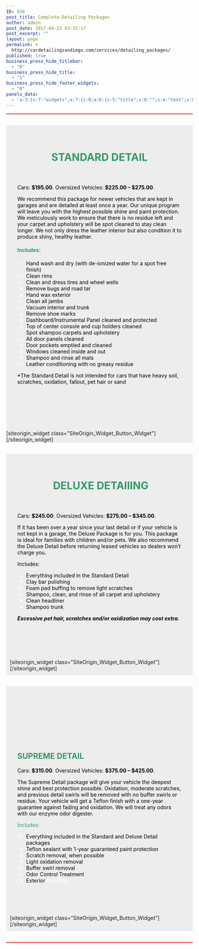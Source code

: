 ```yaml
---
ID: 838
post_title: Complete Detailing Packages
author: admin
post_date: 2017-04-23 03:32:17
post_excerpt: ""
layout: page
permalink: >
  http://cardetailingsandiego.com/services/detailing_packages/
published: true
business_press_hide_titlebar:
  - "0"
business_press_hide_title:
  - "1"
business_press_hide_footer_widgets:
  - "0"
panels_data:
  - 'a:3:{s:7:"widgets";a:7:{i:0;a:6:{s:5:"title";s:0:"";s:4:"text";s:0:"";s:20:"text_selected_editor";s:7:"tinymce";s:5:"autop";b:1;s:12:"_sow_form_id";s:13:"59085fc602b21";s:11:"panels_info";a:6:{s:5:"class";s:31:"SiteOrigin_Widget_Editor_Widget";s:4:"grid";i:0;s:4:"cell";i:0;s:2:"id";i:0;s:9:"widget_id";s:36:"7649a8eb-03ef-4230-ad9f-0c889d015713";s:5:"style";a:3:{s:27:"background_image_attachment";b:0;s:18:"background_display";s:4:"tile";s:10:"font_color";s:7:"#ffffff";}}}i:1;a:6:{s:5:"title";s:0:"";s:4:"text";s:3015:"<div id="block-60e39fc4a35aa6d23fb0" class="sqs-block html-block sqs-block-html" data-block-type="2"><div class="sqs-block-content"><div id="block-yui_3_17_2_10_1491982508933_7609" class="sqs-block horizontalrule-block sqs-block-horizontalrule" data-block-type="47"><div class="sqs-block-content"><header class="entry-header"><h1 class="entry-title"><strong><span style="color: #339966;">STANDARD DETAIL</span></strong></h1></header><div class="entry-content"><div id="yui_3_17_2_10_1490248821853_667"><div id="yui_3_17_2_10_1490248821853_666"><div id="yui_3_17_2_10_1490248821853_665"><p><span style="color: #000000;">Cars: <strong>$195.00</strong>. Oversized Vehicles: <strong>$225.00 – $275.00</strong>.</span></p><p id="yui_3_17_2_10_1490248821853_757"><span style="color: #000000;">We recommend this package for newer vehicles that are kept in garages and are detailed at least once a year. Our unique program will leave you with the highest possible shine and paint protection. We meticulously work to ensure that there is no residue left and your carpet and upholstery will be spot cleaned to stay clean longer. We not only dress the leather interior but also condition it to produce shiny, healthy leather.</span></p><h4 id="yui_3_17_2_10_1490248821853_759"><span style="color: #339966;">Includes:</span></h4><ul id="yui_3_17_2_10_1490248821853_762"><li id="yui_3_17_2_10_1490248821853_761"><span style="color: #000000;">Hand wash and dry (with de-ionized water for a spot free finish)</span></li><li id="yui_3_17_2_10_1490248821853_764"><span style="color: #000000;">Clean rims</span></li><li id="yui_3_17_2_10_1490248821853_766"><span style="color: #000000;">Clean and dress tires and wheel wells</span></li><li><span style="color: #000000;">Remove bugs and road tar</span></li><li><span style="color: #000000;">Hand wax exterior</span></li><li><span style="color: #000000;">Clean all jambs</span></li><li><span style="color: #000000;">Vacuum interior and trunk</span></li><li><span style="color: #000000;">Remove shoe marks</span></li><li><span style="color: #000000;">Dashboard/Instrumental Panel cleaned and protected</span></li><li><span style="color: #000000;">Top of center console and cup holders cleaned</span></li><li><span style="color: #000000;">Spot shampoo carpets and upholstery</span></li><li><span style="color: #000000;">All door panels cleaned</span></li><li><span style="color: #000000;">Door pockets emptied and cleaned</span></li><li><span style="color: #000000;">Windows cleaned inside and out</span></li><li><span style="color: #000000;">Shampoo and rinse all mats</span></li><li><span style="color: #000000;">Leather conditioning with no greasy residue</span></li></ul><p><span style="color: #000000;">*The Standard Detail is not intended for cars that have heavy soil, scratches, oxidation, fallout, pet hair or sand</span></p><p>&nbsp;</p></div></div></div><div id="jp-post-flair" class="sharedaddy sd-like-enabled sd-sharing-enabled">&nbsp;</div></div></div></div></div></div>";s:20:"text_selected_editor";s:7:"tinymce";s:5:"autop";b:1;s:12:"_sow_form_id";s:13:"590c3bcd6cadf";s:11:"panels_info";a:7:{s:5:"class";s:31:"SiteOrigin_Widget_Editor_Widget";s:3:"raw";b:0;s:4:"grid";i:1;s:4:"cell";i:0;s:2:"id";i:1;s:9:"widget_id";s:36:"7649a8eb-03ef-4230-ad9f-0c889d015713";s:5:"style";a:5:{s:7:"padding";s:19:"30px 30px 30px 30px";s:10:"background";s:7:"#ededed";s:18:"background_display";s:4:"tile";s:10:"font_color";s:7:"#ffffff";s:10:"link_color";s:7:"#81d742";}}}i:2;a:7:{s:4:"text";s:40:"BOOK NOW | REQUEST A QUOTE | CONTACT US ";s:3:"url";s:9:"post: 744";s:10:"new_window";b:1;s:11:"button_icon";a:4:{s:13:"icon_selected";s:0:"";s:10:"icon_color";b:0;s:4:"icon";i:0;s:24:"so_field_container_state";s:4:"open";}s:6:"design";a:12:{s:5:"width";b:0;s:10:"width_unit";s:2:"px";s:5:"align";s:6:"center";s:5:"theme";s:4:"atom";s:12:"button_color";s:7:"#dd3333";s:10:"text_color";s:7:"#ffffff";s:5:"hover";b:1;s:4:"font";s:7:"default";s:9:"font_size";s:1:"1";s:8:"rounding";s:4:"0.25";s:7:"padding";s:1:"1";s:24:"so_field_container_state";s:4:"open";}s:10:"attributes";a:6:{s:2:"id";s:0:"";s:7:"classes";s:0:"";s:5:"title";s:0:"";s:7:"onclick";s:0:"";s:3:"rel";s:0:"";s:24:"so_field_container_state";s:6:"closed";}s:11:"panels_info";a:7:{s:5:"class";s:31:"SiteOrigin_Widget_Button_Widget";s:3:"raw";b:0;s:4:"grid";i:1;s:4:"cell";i:0;s:2:"id";i:2;s:9:"widget_id";s:36:"cb2278dd-7314-45fd-8206-c16a8097d000";s:5:"style";a:1:{s:18:"background_display";s:4:"tile";}}}i:3;a:5:{s:5:"title";s:0:"";s:4:"text";s:1850:"<div id="block-60e39fc4a35aa6d23fb0" class="sqs-block html-block sqs-block-html" data-block-type="2"><div class="sqs-block-content"><div id="block-yui_3_17_2_10_1491982508933_7609" class="sqs-block horizontalrule-block sqs-block-horizontalrule" data-block-type="47"><div class="sqs-block-content"><header class="entry-header"><h1 class="entry-title">&nbsp;<strong><span style="color: #339966;">DELUXE DETAIlING</span></strong></h1></header><div class="entry-content"><div id="yui_3_17_2_10_1490248821853_667"><div id="yui_3_17_2_10_1490248821853_666"><div id="yui_3_17_2_10_1490248821853_665"><p><span style="color: #000000;">Cars: <strong>$245.00</strong>. Oversized Vehicles: <strong>$275.00 – $345.00</strong>.</span></p><p><span style="color: #000000;">If it has been over a year since your last detail or if your vehicle is not kept in a garage, the Deluxe Package is for you. This package is ideal for families with children and/or pets. We also recommend the Deluxe Detail before returning leased vehicles so dealers won’t charge you.</span></p><p><span style="color: #000000;">Includes:</span></p><ul><li><span style="color: #000000;">Everything included in the Standard Detail</span></li><li><span style="color: #000000;">Clay bar polishing</span></li><li><span style="color: #000000;">Foam pad buffing to remove light scratches</span></li><li><span style="color: #000000;">Shampoo, clean, and rinse of all carpet and upholstery</span></li><li><span style="color: #000000;">Clean headliner</span></li><li><span style="color: #000000;">Shampoo trunk</span></li></ul><p><span style="color: #000000;"><em><strong>Excessive pet hair, scratches and/or oxidization may cost extra.</strong></em></span></p></div></div></div><div id="jp-post-flair" class="sharedaddy sd-like-enabled sd-sharing-enabled">&nbsp;</div></div></div></div></div></div>";s:20:"text_selected_editor";s:7:"tinymce";s:5:"autop";b:1;s:11:"panels_info";a:7:{s:5:"class";s:31:"SiteOrigin_Widget_Editor_Widget";s:3:"raw";b:0;s:4:"grid";i:2;s:4:"cell";i:0;s:2:"id";i:3;s:9:"widget_id";s:36:"7649a8eb-03ef-4230-ad9f-0c889d015713";s:5:"style";a:5:{s:7:"padding";s:19:"30px 30px 30px 30px";s:10:"background";s:7:"#ededed";s:18:"background_display";s:4:"tile";s:10:"font_color";s:7:"#ffffff";s:10:"link_color";s:7:"#81d742";}}}i:4;a:7:{s:4:"text";s:40:"BOOK NOW | REQUEST A QUOTE | CONTACT US ";s:3:"url";s:9:"post: 744";s:10:"new_window";b:1;s:11:"button_icon";a:4:{s:13:"icon_selected";s:0:"";s:10:"icon_color";b:0;s:4:"icon";i:0;s:24:"so_field_container_state";s:4:"open";}s:6:"design";a:12:{s:5:"width";b:0;s:10:"width_unit";s:2:"px";s:5:"align";s:6:"center";s:5:"theme";s:4:"atom";s:12:"button_color";s:7:"#dd3333";s:10:"text_color";s:7:"#ffffff";s:5:"hover";b:1;s:4:"font";s:7:"default";s:9:"font_size";s:1:"1";s:8:"rounding";s:4:"0.25";s:7:"padding";s:1:"1";s:24:"so_field_container_state";s:4:"open";}s:10:"attributes";a:6:{s:2:"id";s:0:"";s:7:"classes";s:0:"";s:5:"title";s:0:"";s:7:"onclick";s:0:"";s:3:"rel";s:0:"";s:24:"so_field_container_state";s:6:"closed";}s:11:"panels_info";a:7:{s:5:"class";s:31:"SiteOrigin_Widget_Button_Widget";s:3:"raw";b:0;s:4:"grid";i:2;s:4:"cell";i:0;s:2:"id";i:4;s:9:"widget_id";s:36:"cb2278dd-7314-45fd-8206-c16a8097d000";s:5:"style";a:2:{s:7:"padding";s:19:"10px 10px 10px 10px";s:18:"background_display";s:4:"tile";}}}i:5;a:5:{s:5:"title";s:0:"";s:4:"text";s:1813:"<div id="block-60e39fc4a35aa6d23fb0" class="sqs-block html-block sqs-block-html" data-block-type="2"><div class="sqs-block-content"><div id="block-yui_3_17_2_10_1491982508933_7609" class="sqs-block horizontalrule-block sqs-block-horizontalrule" data-block-type="47"><div class="sqs-block-content"><header class="entry-header"></header><header class="entry-header"><h1 class="entry-title">&nbsp;</h1></header><div class="entry-content"><div id="yui_3_17_2_10_1490248821853_667"><div id="yui_3_17_2_10_1490248821853_666"><div id="yui_3_17_2_10_1490248821853_665"><h2><span style="color: #339966;">SUPREME DETAIL</span></h2><p><span style="color: #000000;">Cars: <strong>$315.00</strong>. Oversized Vehicles: <strong>$375.00 – $425.00</strong>.</span></p><p><span style="color: #000000;">The Supreme Detail package will give your vehicle the deepest shine and best protection possible. Oxidation, moderate scratches, and previous detail swirls will be removed with no buffer swirls or residue. Your vehicle will get a Teflon finish with a one-year guarantee against fading and oxidation. We will treat any odors with our enzyme odor digester.</span></p><p><span style="color: #339966;">Includes:</span></p><ul><li><span style="color: #000000;">Everything included in the Standard and Deluxe Detail packages</span></li><li><span style="color: #000000;">Teflon sealant with 1-year guaranteed paint protection</span></li><li><span style="color: #000000;">Scratch removal, when possible</span></li><li><span style="color: #000000;">Light oxidation removal</span></li><li><span style="color: #000000;">Buffer swirl removal</span></li><li><span style="color: #000000;">Odor Control Treatment</span></li><li><span style="color: #000000;">Exterior </span>detailing</li></ul></div></div></div></div></div></div></div></div>";s:20:"text_selected_editor";s:7:"tinymce";s:5:"autop";b:1;s:11:"panels_info";a:7:{s:5:"class";s:31:"SiteOrigin_Widget_Editor_Widget";s:3:"raw";b:0;s:4:"grid";i:3;s:4:"cell";i:0;s:2:"id";i:5;s:9:"widget_id";s:36:"7649a8eb-03ef-4230-ad9f-0c889d015713";s:5:"style";a:5:{s:7:"padding";s:19:"30px 30px 30px 30px";s:10:"background";s:7:"#ededed";s:18:"background_display";s:4:"tile";s:10:"font_color";s:7:"#ffffff";s:10:"link_color";s:7:"#81d742";}}}i:6;a:7:{s:4:"text";s:40:"BOOK NOW | REQUEST A QUOTE | CONTACT US ";s:3:"url";s:9:"post: 744";s:10:"new_window";b:1;s:11:"button_icon";a:4:{s:13:"icon_selected";s:0:"";s:10:"icon_color";b:0;s:4:"icon";i:0;s:24:"so_field_container_state";s:4:"open";}s:6:"design";a:12:{s:5:"width";b:0;s:10:"width_unit";s:2:"px";s:5:"align";s:6:"center";s:5:"theme";s:4:"atom";s:12:"button_color";s:7:"#dd3333";s:10:"text_color";s:7:"#ffffff";s:5:"hover";b:1;s:4:"font";s:7:"default";s:9:"font_size";s:1:"1";s:8:"rounding";s:4:"0.25";s:7:"padding";s:1:"1";s:24:"so_field_container_state";s:4:"open";}s:10:"attributes";a:6:{s:2:"id";s:0:"";s:7:"classes";s:0:"";s:5:"title";s:0:"";s:7:"onclick";s:0:"";s:3:"rel";s:0:"";s:24:"so_field_container_state";s:6:"closed";}s:11:"panels_info";a:7:{s:5:"class";s:31:"SiteOrigin_Widget_Button_Widget";s:3:"raw";b:0;s:4:"grid";i:3;s:4:"cell";i:0;s:2:"id";i:6;s:9:"widget_id";s:36:"cb2278dd-7314-45fd-8206-c16a8097d000";s:5:"style";a:2:{s:7:"padding";s:19:"10px 10px 10px 10px";s:18:"background_display";s:4:"tile";}}}}s:5:"grids";a:5:{i:0;a:2:{s:5:"cells";i:1;s:5:"style";a:5:{s:27:"background_image_attachment";s:4:"1054";s:18:"background_display";s:4:"tile";s:12:"border_color";s:7:"#dd3333";s:11:"row_stretch";s:4:"full";s:14:"cell_alignment";s:10:"flex-start";}}i:1;a:2:{s:5:"cells";i:1;s:5:"style";a:3:{s:10:"background";s:7:"#ededed";s:18:"background_display";s:4:"tile";s:14:"cell_alignment";s:10:"flex-start";}}i:2;a:2:{s:5:"cells";i:1;s:5:"style";a:3:{s:10:"background";s:7:"#ededed";s:18:"background_display";s:4:"tile";s:14:"cell_alignment";s:10:"flex-start";}}i:3;a:2:{s:5:"cells";i:1;s:5:"style";a:3:{s:10:"background";s:7:"#ededed";s:18:"background_display";s:4:"tile";s:14:"cell_alignment";s:10:"flex-start";}}i:4;a:2:{s:5:"cells";i:1;s:5:"style";a:5:{s:27:"background_image_attachment";s:4:"1054";s:18:"background_display";s:4:"tile";s:12:"border_color";s:7:"#dd3333";s:11:"row_stretch";s:4:"full";s:14:"cell_alignment";s:10:"flex-start";}}}s:10:"grid_cells";a:5:{i:0;a:4:{s:4:"grid";i:0;s:5:"index";i:0;s:6:"weight";i:1;s:5:"style";a:0:{}}i:1;a:4:{s:4:"grid";i:1;s:5:"index";i:0;s:6:"weight";i:1;s:5:"style";a:0:{}}i:2;a:4:{s:4:"grid";i:2;s:5:"index";i:0;s:6:"weight";i:1;s:5:"style";a:0:{}}i:3;a:4:{s:4:"grid";i:3;s:5:"index";i:0;s:6:"weight";i:1;s:5:"style";a:0:{}}i:4;a:4:{s:4:"grid";i:4;s:5:"index";i:0;s:6:"weight";i:1;s:5:"style";a:0:{}}}}'
---
```

<div id="pl-838"  class="panel-layout" ><div id="pg-838-0"  class="panel-grid panel-has-style"  data-style="{&quot;background_image_attachment&quot;:&quot;1054&quot;,&quot;background_display&quot;:&quot;tile&quot;,&quot;border_color&quot;:&quot;#dd3333&quot;,&quot;row_stretch&quot;:&quot;full&quot;,&quot;cell_alignment&quot;:&quot;flex-start&quot;}" ><div class="siteorigin-panels-stretch panel-row-style panel-row-style-for-838-0" data-stretch-type="full" ><div id="pgc-838-0-0"  class="panel-grid-cell"  data-weight="1" ><div id="panel-838-0-0-0" class="so-panel widget widget_sow-editor panel-first-child panel-last-child" data-index="0" data-style="{&quot;background_image_attachment&quot;:false,&quot;background_display&quot;:&quot;tile&quot;,&quot;font_color&quot;:&quot;#ffffff&quot;}" ><div class="panel-widget-style panel-widget-style-for-838-0-0-0" ><div class="so-widget-sow-editor so-widget-sow-editor-base">
<div class="siteorigin-widget-tinymce textwidget">
	</div>
</div></div></div></div></div></div><div id="pg-838-1"  class="panel-grid panel-has-style"  data-style="{&quot;background&quot;:&quot;#ededed&quot;,&quot;background_display&quot;:&quot;tile&quot;,&quot;cell_alignment&quot;:&quot;flex-start&quot;}" ><div class="panel-row-style panel-row-style-for-838-1" ><div id="pgc-838-1-0"  class="panel-grid-cell"  data-weight="1" ><div id="panel-838-1-0-0" class="so-panel widget widget_sow-editor panel-first-child" data-index="1" data-style="{&quot;padding&quot;:&quot;30px 30px 30px 30px&quot;,&quot;background&quot;:&quot;#ededed&quot;,&quot;background_display&quot;:&quot;tile&quot;,&quot;font_color&quot;:&quot;#ffffff&quot;,&quot;link_color&quot;:&quot;#81d742&quot;}" ><div class="panel-widget-style panel-widget-style-for-838-1-0-0" ><div class="so-widget-sow-editor so-widget-sow-editor-base">
<div class="siteorigin-widget-tinymce textwidget">
	<div id="block-60e39fc4a35aa6d23fb0" class="sqs-block html-block sqs-block-html" data-block-type="2">
<div class="sqs-block-content">
<div id="block-yui_3_17_2_10_1491982508933_7609" class="sqs-block horizontalrule-block sqs-block-horizontalrule" data-block-type="47">
<div class="sqs-block-content">
<header class="entry-header">
<h1 class="entry-title"><strong><span style="color: #339966;">STANDARD DETAIL</span></strong></h1>
</header>
<div class="entry-content">
<div id="yui_3_17_2_10_1490248821853_667">
<div id="yui_3_17_2_10_1490248821853_666">
<div id="yui_3_17_2_10_1490248821853_665"><span style="color: #000000;">Cars: <strong>$195.00</strong>. Oversized Vehicles: <strong>$225.00 – $275.00</strong>.</span></p>
<p id="yui_3_17_2_10_1490248821853_757"><span style="color: #000000;">We recommend this package for newer vehicles that are kept in garages and are detailed at least once a year. Our unique program will leave you with the highest possible shine and paint protection. We meticulously work to ensure that there is no residue left and your carpet and upholstery will be spot cleaned to stay clean longer. We not only dress the leather interior but also condition it to produce shiny, healthy leather.</span></p>
<h4 id="yui_3_17_2_10_1490248821853_759"><span style="color: #339966;">Includes:</span></h4>
<ul id="yui_3_17_2_10_1490248821853_762">
<li id="yui_3_17_2_10_1490248821853_761"><span style="color: #000000;">Hand wash and dry (with de-ionized water for a spot free finish)</span></li>
<li id="yui_3_17_2_10_1490248821853_764"><span style="color: #000000;">Clean rims</span></li>
<li id="yui_3_17_2_10_1490248821853_766"><span style="color: #000000;">Clean and dress tires and wheel wells</span></li>
<li><span style="color: #000000;">Remove bugs and road tar</span></li>
<li><span style="color: #000000;">Hand wax exterior</span></li>
<li><span style="color: #000000;">Clean all jambs</span></li>
<li><span style="color: #000000;">Vacuum interior and trunk</span></li>
<li><span style="color: #000000;">Remove shoe marks</span></li>
<li><span style="color: #000000;">Dashboard/Instrumental Panel cleaned and protected</span></li>
<li><span style="color: #000000;">Top of center console and cup holders cleaned</span></li>
<li><span style="color: #000000;">Spot shampoo carpets and upholstery</span></li>
<li><span style="color: #000000;">All door panels cleaned</span></li>
<li><span style="color: #000000;">Door pockets emptied and cleaned</span></li>
<li><span style="color: #000000;">Windows cleaned inside and out</span></li>
<li><span style="color: #000000;">Shampoo and rinse all mats</span></li>
<li><span style="color: #000000;">Leather conditioning with no greasy residue</span></li>
</ul>
<p><span style="color: #000000;">*The Standard Detail is not intended for cars that have heavy soil, scratches, oxidation, fallout, pet hair or sand</span></p>
<p>&nbsp;</p>
</div>
</div>
</div>
<div id="jp-post-flair" class="sharedaddy sd-like-enabled sd-sharing-enabled">&nbsp;</div>
</div>
</div>
</div>
</div>
</div>
</div>
</div></div></div><div id="panel-838-1-0-1" class="so-panel widget widget_sow-button panel-last-child" data-index="2" data-style="{&quot;background_display&quot;:&quot;tile&quot;}" >[siteorigin_widget class="SiteOrigin_Widget_Button_Widget"]<input type="hidden" value="{&quot;instance&quot;:{&quot;text&quot;:&quot;BOOK NOW | REQUEST A QUOTE | CONTACT US &quot;,&quot;url&quot;:&quot;post: 744&quot;,&quot;new_window&quot;:true,&quot;button_icon&quot;:{&quot;icon_selected&quot;:&quot;&quot;,&quot;icon_color&quot;:false,&quot;icon&quot;:0,&quot;so_field_container_state&quot;:&quot;open&quot;},&quot;design&quot;:{&quot;width&quot;:false,&quot;width_unit&quot;:&quot;px&quot;,&quot;align&quot;:&quot;center&quot;,&quot;theme&quot;:&quot;atom&quot;,&quot;button_color&quot;:&quot;#dd3333&quot;,&quot;text_color&quot;:&quot;#ffffff&quot;,&quot;hover&quot;:true,&quot;font&quot;:&quot;default&quot;,&quot;font_size&quot;:&quot;1&quot;,&quot;rounding&quot;:&quot;0.25&quot;,&quot;padding&quot;:&quot;1&quot;,&quot;so_field_container_state&quot;:&quot;open&quot;},&quot;attributes&quot;:{&quot;id&quot;:&quot;&quot;,&quot;classes&quot;:&quot;&quot;,&quot;title&quot;:&quot;&quot;,&quot;onclick&quot;:&quot;&quot;,&quot;rel&quot;:&quot;&quot;,&quot;so_field_container_state&quot;:&quot;closed&quot;}},&quot;args&quot;:{&quot;before_widget&quot;:&quot;&lt;div id=\&quot;panel-838-1-0-1\&quot; class=\&quot;so-panel widget widget_sow-button panel-last-child\&quot; data-index=\&quot;2\&quot; data-style=\&quot;{&amp;quot;background_display&amp;quot;:&amp;quot;tile&amp;quot;}\&quot; &gt;&quot;,&quot;after_widget&quot;:&quot;&lt;\/div&gt;&quot;,&quot;before_title&quot;:&quot;&lt;h3 class=\&quot;widget-title\&quot;&gt;&quot;,&quot;after_title&quot;:&quot;&lt;\/h3&gt;&quot;,&quot;widget_id&quot;:&quot;widget-1-0-1&quot;}}" />[/siteorigin_widget]</div></div></div></div><div id="pg-838-2"  class="panel-grid panel-has-style"  data-style="{&quot;background&quot;:&quot;#ededed&quot;,&quot;background_display&quot;:&quot;tile&quot;,&quot;cell_alignment&quot;:&quot;flex-start&quot;}" ><div class="panel-row-style panel-row-style-for-838-2" ><div id="pgc-838-2-0"  class="panel-grid-cell"  data-weight="1" ><div id="panel-838-2-0-0" class="so-panel widget widget_sow-editor panel-first-child" data-index="3" data-style="{&quot;padding&quot;:&quot;30px 30px 30px 30px&quot;,&quot;background&quot;:&quot;#ededed&quot;,&quot;background_display&quot;:&quot;tile&quot;,&quot;font_color&quot;:&quot;#ffffff&quot;,&quot;link_color&quot;:&quot;#81d742&quot;}" ><div class="panel-widget-style panel-widget-style-for-838-2-0-0" ><div class="so-widget-sow-editor so-widget-sow-editor-base">
<div class="siteorigin-widget-tinymce textwidget">
	<div id="block-60e39fc4a35aa6d23fb0" class="sqs-block html-block sqs-block-html" data-block-type="2">
<div class="sqs-block-content">
<div id="block-yui_3_17_2_10_1491982508933_7609" class="sqs-block horizontalrule-block sqs-block-horizontalrule" data-block-type="47">
<div class="sqs-block-content">
<header class="entry-header">
<h1 class="entry-title">&nbsp;<strong><span style="color: #339966;">DELUXE DETAIlING</span></strong></h1>
</header>
<div class="entry-content">
<div id="yui_3_17_2_10_1490248821853_667">
<div id="yui_3_17_2_10_1490248821853_666">
<div id="yui_3_17_2_10_1490248821853_665"><span style="color: #000000;">Cars: <strong>$245.00</strong>. Oversized Vehicles: <strong>$275.00 – $345.00</strong>.</span></p>
<p><span style="color: #000000;">If it has been over a year since your last detail or if your vehicle is not kept in a garage, the Deluxe Package is for you. This package is ideal for families with children and/or pets. We also recommend the Deluxe Detail before returning leased vehicles so dealers won’t charge you.</span></p>
<p><span style="color: #000000;">Includes:</span></p>
<ul>
<li><span style="color: #000000;">Everything included in the Standard Detail</span></li>
<li><span style="color: #000000;">Clay bar polishing</span></li>
<li><span style="color: #000000;">Foam pad buffing to remove light scratches</span></li>
<li><span style="color: #000000;">Shampoo, clean, and rinse of all carpet and upholstery</span></li>
<li><span style="color: #000000;">Clean headliner</span></li>
<li><span style="color: #000000;">Shampoo trunk</span></li>
</ul>
<p><span style="color: #000000;"><em><strong>Excessive pet hair, scratches and/or oxidization may cost extra.</strong></em></span></p>
</div>
</div>
</div>
<div id="jp-post-flair" class="sharedaddy sd-like-enabled sd-sharing-enabled">&nbsp;</div>
</div>
</div>
</div>
</div>
</div>
</div>
</div></div></div><div id="panel-838-2-0-1" class="so-panel widget widget_sow-button panel-last-child" data-index="4" data-style="{&quot;padding&quot;:&quot;10px 10px 10px 10px&quot;,&quot;background_display&quot;:&quot;tile&quot;}" ><div class="panel-widget-style panel-widget-style-for-838-2-0-1" >[siteorigin_widget class="SiteOrigin_Widget_Button_Widget"]<input type="hidden" value="{&quot;instance&quot;:{&quot;text&quot;:&quot;BOOK NOW | REQUEST A QUOTE | CONTACT US &quot;,&quot;url&quot;:&quot;post: 744&quot;,&quot;new_window&quot;:true,&quot;button_icon&quot;:{&quot;icon_selected&quot;:&quot;&quot;,&quot;icon_color&quot;:false,&quot;icon&quot;:0,&quot;so_field_container_state&quot;:&quot;open&quot;},&quot;design&quot;:{&quot;width&quot;:false,&quot;width_unit&quot;:&quot;px&quot;,&quot;align&quot;:&quot;center&quot;,&quot;theme&quot;:&quot;atom&quot;,&quot;button_color&quot;:&quot;#dd3333&quot;,&quot;text_color&quot;:&quot;#ffffff&quot;,&quot;hover&quot;:true,&quot;font&quot;:&quot;default&quot;,&quot;font_size&quot;:&quot;1&quot;,&quot;rounding&quot;:&quot;0.25&quot;,&quot;padding&quot;:&quot;1&quot;,&quot;so_field_container_state&quot;:&quot;open&quot;},&quot;attributes&quot;:{&quot;id&quot;:&quot;&quot;,&quot;classes&quot;:&quot;&quot;,&quot;title&quot;:&quot;&quot;,&quot;onclick&quot;:&quot;&quot;,&quot;rel&quot;:&quot;&quot;,&quot;so_field_container_state&quot;:&quot;closed&quot;}},&quot;args&quot;:{&quot;before_widget&quot;:&quot;&lt;div id=\&quot;panel-838-2-0-1\&quot; class=\&quot;so-panel widget widget_sow-button panel-last-child\&quot; data-index=\&quot;4\&quot; data-style=\&quot;{&amp;quot;padding&amp;quot;:&amp;quot;10px 10px 10px 10px&amp;quot;,&amp;quot;background_display&amp;quot;:&amp;quot;tile&amp;quot;}\&quot; &gt;&lt;div class=\&quot;panel-widget-style panel-widget-style-for-838-2-0-1\&quot; &gt;&quot;,&quot;after_widget&quot;:&quot;&lt;\/div&gt;&lt;\/div&gt;&quot;,&quot;before_title&quot;:&quot;&lt;h3 class=\&quot;widget-title\&quot;&gt;&quot;,&quot;after_title&quot;:&quot;&lt;\/h3&gt;&quot;,&quot;widget_id&quot;:&quot;widget-2-0-1&quot;}}" />[/siteorigin_widget]</div></div></div></div></div><div id="pg-838-3"  class="panel-grid panel-has-style"  data-style="{&quot;background&quot;:&quot;#ededed&quot;,&quot;background_display&quot;:&quot;tile&quot;,&quot;cell_alignment&quot;:&quot;flex-start&quot;}" ><div class="panel-row-style panel-row-style-for-838-3" ><div id="pgc-838-3-0"  class="panel-grid-cell"  data-weight="1" ><div id="panel-838-3-0-0" class="so-panel widget widget_sow-editor panel-first-child" data-index="5" data-style="{&quot;padding&quot;:&quot;30px 30px 30px 30px&quot;,&quot;background&quot;:&quot;#ededed&quot;,&quot;background_display&quot;:&quot;tile&quot;,&quot;font_color&quot;:&quot;#ffffff&quot;,&quot;link_color&quot;:&quot;#81d742&quot;}" ><div class="panel-widget-style panel-widget-style-for-838-3-0-0" ><div class="so-widget-sow-editor so-widget-sow-editor-base">
<div class="siteorigin-widget-tinymce textwidget">
	<div id="block-60e39fc4a35aa6d23fb0" class="sqs-block html-block sqs-block-html" data-block-type="2">
<div class="sqs-block-content">
<div id="block-yui_3_17_2_10_1491982508933_7609" class="sqs-block horizontalrule-block sqs-block-horizontalrule" data-block-type="47">
<div class="sqs-block-content">
<header class="entry-header"></header>
<header class="entry-header">
<h1 class="entry-title">&nbsp;</h1>
</header>
<div class="entry-content">
<div id="yui_3_17_2_10_1490248821853_667">
<div id="yui_3_17_2_10_1490248821853_666">
<div id="yui_3_17_2_10_1490248821853_665">
<h2><span style="color: #339966;">SUPREME DETAIL</span></h2>
<p><span style="color: #000000;">Cars: <strong>$315.00</strong>. Oversized Vehicles: <strong>$375.00 – $425.00</strong>.</span></p>
<p><span style="color: #000000;">The Supreme Detail package will give your vehicle the deepest shine and best protection possible. Oxidation, moderate scratches, and previous detail swirls will be removed with no buffer swirls or residue. Your vehicle will get a Teflon finish with a one-year guarantee against fading and oxidation. We will treat any odors with our enzyme odor digester.</span></p>
<p><span style="color: #339966;">Includes:</span></p>
<ul>
<li><span style="color: #000000;">Everything included in the Standard and Deluxe Detail packages</span></li>
<li><span style="color: #000000;">Teflon sealant with 1-year guaranteed paint protection</span></li>
<li><span style="color: #000000;">Scratch removal, when possible</span></li>
<li><span style="color: #000000;">Light oxidation removal</span></li>
<li><span style="color: #000000;">Buffer swirl removal</span></li>
<li><span style="color: #000000;">Odor Control Treatment</span></li>
<li><span style="color: #000000;">Exterior </span>detailing</li>
</ul>
</div>
</div>
</div>
</div>
</div>
</div>
</div>
</div>
</div>
</div></div></div><div id="panel-838-3-0-1" class="so-panel widget widget_sow-button panel-last-child" data-index="6" data-style="{&quot;padding&quot;:&quot;10px 10px 10px 10px&quot;,&quot;background_display&quot;:&quot;tile&quot;}" ><div class="panel-widget-style panel-widget-style-for-838-3-0-1" >[siteorigin_widget class="SiteOrigin_Widget_Button_Widget"]<input type="hidden" value="{&quot;instance&quot;:{&quot;text&quot;:&quot;BOOK NOW | REQUEST A QUOTE | CONTACT US &quot;,&quot;url&quot;:&quot;post: 744&quot;,&quot;new_window&quot;:true,&quot;button_icon&quot;:{&quot;icon_selected&quot;:&quot;&quot;,&quot;icon_color&quot;:false,&quot;icon&quot;:0,&quot;so_field_container_state&quot;:&quot;open&quot;},&quot;design&quot;:{&quot;width&quot;:false,&quot;width_unit&quot;:&quot;px&quot;,&quot;align&quot;:&quot;center&quot;,&quot;theme&quot;:&quot;atom&quot;,&quot;button_color&quot;:&quot;#dd3333&quot;,&quot;text_color&quot;:&quot;#ffffff&quot;,&quot;hover&quot;:true,&quot;font&quot;:&quot;default&quot;,&quot;font_size&quot;:&quot;1&quot;,&quot;rounding&quot;:&quot;0.25&quot;,&quot;padding&quot;:&quot;1&quot;,&quot;so_field_container_state&quot;:&quot;open&quot;},&quot;attributes&quot;:{&quot;id&quot;:&quot;&quot;,&quot;classes&quot;:&quot;&quot;,&quot;title&quot;:&quot;&quot;,&quot;onclick&quot;:&quot;&quot;,&quot;rel&quot;:&quot;&quot;,&quot;so_field_container_state&quot;:&quot;closed&quot;}},&quot;args&quot;:{&quot;before_widget&quot;:&quot;&lt;div id=\&quot;panel-838-3-0-1\&quot; class=\&quot;so-panel widget widget_sow-button panel-last-child\&quot; data-index=\&quot;6\&quot; data-style=\&quot;{&amp;quot;padding&amp;quot;:&amp;quot;10px 10px 10px 10px&amp;quot;,&amp;quot;background_display&amp;quot;:&amp;quot;tile&amp;quot;}\&quot; &gt;&lt;div class=\&quot;panel-widget-style panel-widget-style-for-838-3-0-1\&quot; &gt;&quot;,&quot;after_widget&quot;:&quot;&lt;\/div&gt;&lt;\/div&gt;&quot;,&quot;before_title&quot;:&quot;&lt;h3 class=\&quot;widget-title\&quot;&gt;&quot;,&quot;after_title&quot;:&quot;&lt;\/h3&gt;&quot;,&quot;widget_id&quot;:&quot;widget-3-0-1&quot;}}" />[/siteorigin_widget]</div></div></div></div></div><div id="pg-838-4"  class="panel-grid panel-has-style"  data-style="{&quot;background_image_attachment&quot;:&quot;1054&quot;,&quot;background_display&quot;:&quot;tile&quot;,&quot;border_color&quot;:&quot;#dd3333&quot;,&quot;row_stretch&quot;:&quot;full&quot;,&quot;cell_alignment&quot;:&quot;flex-start&quot;}" ><div class="siteorigin-panels-stretch panel-row-style panel-row-style-for-838-4" data-stretch-type="full" ><div id="pgc-838-4-0"  class="panel-grid-cell panel-grid-cell-empty"  data-weight="1" ></div></div></div></div>

<style type="text/css" class="panels-style" data-panels-style-for-post="838">@import url(http://cardetailingsandiego.com/wp-content/plugins/siteorigin-panels/inc/../css/front-flex.css); #pgc-838-0-0 , #pgc-838-1-0 , #pgc-838-2-0 , #pgc-838-3-0 , #pgc-838-4-0 { width:100%;width:calc(100% - ( 0 * 30px ) ) } #pg-838-0 , #pg-838-1 , #pg-838-2 , #pg-838-3 , #pg-838-4 , #pl-838 .so-panel { margin-bottom:30px } #pl-838 .so-panel:last-child { margin-bottom:0px } #pg-838-0> .panel-row-style , #pg-838-4> .panel-row-style { background-image:url(http://cardetailingsandiego.com/wp-content/uploads/2017/04/09_free_subtle_textures_carbon_fibre.jpg);background-repeat:repeat;border:1px solid #dd3333 } #pg-838-0.panel-no-style, #pg-838-0.panel-has-style > .panel-row-style , #pg-838-1.panel-no-style, #pg-838-1.panel-has-style > .panel-row-style , #pg-838-2.panel-no-style, #pg-838-2.panel-has-style > .panel-row-style , #pg-838-3.panel-no-style, #pg-838-3.panel-has-style > .panel-row-style , #pg-838-4.panel-no-style, #pg-838-4.panel-has-style > .panel-row-style { -webkit-align-items:flex-start;align-items:flex-start } #panel-838-0-0-0> .panel-widget-style { color:#ffffff } #pg-838-1> .panel-row-style , #pg-838-2> .panel-row-style , #pg-838-3> .panel-row-style { background-color:#ededed } #panel-838-1-0-0> .panel-widget-style , #panel-838-2-0-0> .panel-widget-style , #panel-838-3-0-0> .panel-widget-style { background-color:#ededed;color:#ffffff;padding:30px 30px 30px 30px } #panel-838-1-0-0 a , #panel-838-2-0-0 a , #panel-838-3-0-0 a { color:#81d742 } #panel-838-2-0-1> .panel-widget-style , #panel-838-3-0-1> .panel-widget-style { padding:10px 10px 10px 10px } @media (max-width:780px){ #pg-838-0.panel-no-style, #pg-838-0.panel-has-style > .panel-row-style , #pg-838-1.panel-no-style, #pg-838-1.panel-has-style > .panel-row-style , #pg-838-2.panel-no-style, #pg-838-2.panel-has-style > .panel-row-style , #pg-838-3.panel-no-style, #pg-838-3.panel-has-style > .panel-row-style , #pg-838-4.panel-no-style, #pg-838-4.panel-has-style > .panel-row-style { -webkit-flex-direction:column;-ms-flex-direction:column;flex-direction:column } #pg-838-0 .panel-grid-cell , #pg-838-1 .panel-grid-cell , #pg-838-2 .panel-grid-cell , #pg-838-3 .panel-grid-cell , #pg-838-4 .panel-grid-cell { margin-right:0 } #pg-838-0 .panel-grid-cell , #pg-838-1 .panel-grid-cell , #pg-838-2 .panel-grid-cell , #pg-838-3 .panel-grid-cell , #pg-838-4 .panel-grid-cell { width:100% } #pl-838 .panel-grid-cell { padding:0 } #pl-838 .panel-grid .panel-grid-cell-empty { display:none } #pl-838 .panel-grid .panel-grid-cell-mobile-last { margin-bottom:0px }  } </style>